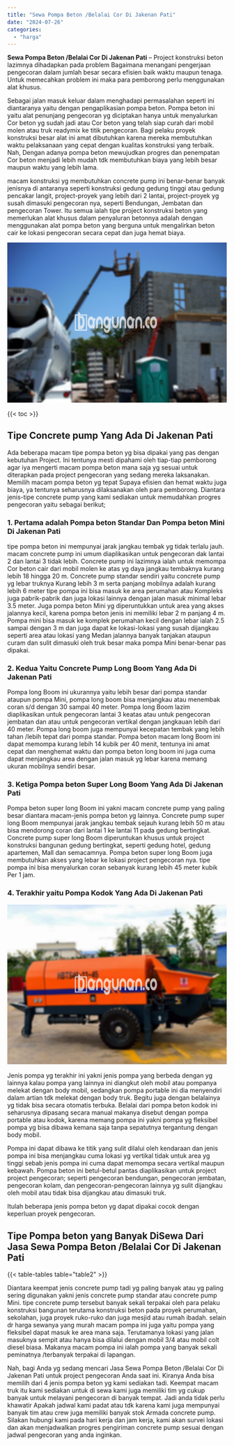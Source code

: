 ```yaml
---
title: "Sewa Pompa Beton /Belalai Cor Di Jakenan Pati"
date: "2024-07-26"
categories: 
  - "harga"
---
```


**Sewa Pompa Beton /Belalai Cor Di Jakenan Pati** – Project konstruksi beton lazimnya dihadapkan pada problem Bagaimana menangani pengerjaan pengecoran dalam jumlah besar secara efisien baik waktu maupun tenaga. Untuk memecahkan problem ini maka para pemborong perlu menggunakan alat khusus.

Sebagai jalan masuk keluar dalam menghadapi permasalahan seperti ini diantaranya yaitu dengan pengaplikasian pompa beton. Pompa beton ini yaitu alat penunjang pengecoran yg diciptakan hanya untuk menyalurkan Cor beton yg sudah jadi atau Cor beton yang telah siap curah dari mobil molen atau truk readymix ke titik pengecoran. Bagi pelaku proyek konstruksi besar alat ini amat dibutuhkan karena mereka membutuhkan waktu pelaksanaan yang cepat dengan kualitas konstruksi yang terbaik. Nah, Dengan adanya pompa beton mewujudkan progres dan penempatan Cor beton menjadi lebih mudah tdk membutuhkan biaya yang lebih besar maupun waktu yang lebih lama.

macam konstruksi yg membutuhkan concrete pump ini benar-benar banyak jenisnya di antaranya seperti konstruksi gedung gedung tinggi atau gedung pencakar langit, project-proyek yang lebih dari 2 lantai, project-proyek yg susah dimasuki pengecoran nya, seperti Bendungan, Jembatan dan pengecoran Tower. Itu semua ialah tipe project konstruksi beton yang memerlukan alat khusus dalam penyaluran betonnya adalah dengan menggunakan alat pompa beton yang berguna untuk mengalirkan beton cair ke lokasi pengecoran secara cepat dan juga hemat biaya.

![Sewa Pompa Beton /Belalai Cor Di Jakenan Pati](/images/sewa-concrete-pump-14.png)

{{< toc >}}

## Tipe Concrete pump Yang Ada Di Jakenan Pati

Ada beberapa macam tipe pompa beton yg bisa dipakai yang pas dengan kebutuhan Project. Ini tentunya mesti dipahami oleh tiap-tiap pemborong agar iya mengerti macam pompa beton mana saja yg sesuai untuk diterapkan pada project pengecoran yang sedang mereka laksanakan. Memilih macam pompa beton yg tepat Supaya efisien dan hemat waktu juga biaya, ya tentunya seharusnya dilaksanakan oleh para pemborong. Diantara jenis-tipe concrete pump yang kami sediakan untuk memudahkan progres pengecoran yaitu sebagai berikut;

### 1\. Pertama adalah Pompa beton Standar Dan Pompa beton Mini Di Jakenan Pati

tipe pompa beton ini mempunyai jarak jangkau tembak yg tidak terlalu jauh. macam concrete pump ini umum diaplikasikan untuk pengecoran dak lantai 2 dan lantai 3 tidak lebih. Concrete pump ini lazimnya ialah untuk memompa Cor beton cair dari mobil molen ke atas yg daya jangkau tembaknya kurang lebih 18 hingga 20 m. Concrete pump standar sendiri yaitu concrete pump yg lebar truknya Kurang lebih 3 m serta panjang mobilnya adalah kurang lebih 6 meter tipe pompa ini bisa masuk ke area perumahan atau Kompleks juga pabrik-pabrik dan juga lokasi lainnya dengan jalan masuk minimal lebar 3.5 meter. Juga pompa beton Mini yg diperuntukkan untuk area yang akses jalannya kecil, karena pompa beton jenis ini memiliki lebar 2 m panjang 4 m. Pompa mini bisa masuk ke komplek perumahan kecil dengan lebar ialah 2.5 sampai dengan 3 m dan juga dapat ke lokasi-lokasi yang susah dijangkau seperti area atau lokasi yang Medan jalannya banyak tanjakan ataupun curam dan sulit dimasuki oleh truk besar maka pompa Mini benar-benar pas dipakai.

### 2\. Kedua Yaitu Concrete Pump Long Boom Yang Ada Di Jakenan Pati

Pompa long Boom ini ukurannya yaitu lebih besar dari pompa standar ataupun pompa Mini, pompa long boom bisa menjangkau atau menembak coran s/d dengan 30 sampai 40 meter. Pompa long Boom lazim diaplikasikan untuk pengecoran lantai 3 keatas atau untuk pengecoran jembatan dan atau untuk pengecoran vertikal dengan jangkauan lebih dari 40 meter. Pompa long boom juga mempunyai kecepatan tembak yang lebih tahan /lebih tepat dari pompa standar. Pompa beton macam long Boom ini dapat memompa kurang lebih 14 kubik per 40 menit, tentunya ini amat cepat dan menghemat waktu dan pompa beton long boom ini juga cuma dapat menjangkau area dengan jalan masuk yg lebar karena memang ukuran mobilnya sendiri besar.

### 3\. Ketiga Pompa beton Super Long Boom Yang Ada Di Jakenan Pati

Pompa beton super long Boom ini yakni macam concrete pump yang paling besar diantara macam-jenis pompa beton yg lainnya. Concrete pump super long Boom mempunyai jarak jangkau tembak sejauh kurang lebih 50 m atau bisa mendorong coran dari lantai 1 ke lantai 11 pada gedung bertingkat. Concrete pump super long Boom diperuntukan khusus untuk project konstruksi bangunan gedung bertingkat, seperti gedung hotel, gedung apartemen, Mall dan semacamnya. Pompa beton super long Boom juga membutuhkan akses yang lebar ke lokasi project pengecoran nya. tipe pompa ini bisa menyalurkan coran sebanyak kurang lebih 45 meter kubik Per 1 jam.

### 4\. Terakhir yaitu Pompa Kodok Yang Ada Di Jakenan Pati

![Sewa Pompa Beton /Belalai Cor Di Jakenan Pati](/images/sewa-concrete-pump-16.png)

Jenis pompa yg terakhir ini yakni jenis pompa yang berbeda dengan yg lainnya kalau pompa yang lainnya ini diangkut oleh mobil atau pompanya melekat dengan body mobil, sedangkan pompa portable ini dia menyendiri dalam artian tdk melekat dengan body truk. Begitu juga dengan belalainya yg tidak bisa secara otomatis terbuka. Belalai dari pompa beton kodok ini seharusnya dipasang secara manual makanya disebut dengan pompa portable atau kodok, karena memang pompa ini yakni pompa yg fleksibel pompa yg bisa dibawa kemana saja tanpa sepatutnya tergantung dengan body mobil.

Pompa ini dapat dibawa ke titik yang sulit dilalui oleh kendaraan dan jenis pompa ini bisa menjangkau cuma lokasi yg vertikal tidak untuk area yg tinggi sebab jenis pompa ini cuma dapat memompa secara vertikal maupun kebawah. Pompa beton ini betul-betul pantas diaplikasikan untuk project project pengecoran; seperti pengecoran bendungan, pengecoran jembatan, pengecoran kolam, dan pengecoran-pengecoran lainnya yg sulit dijangkau oleh mobil atau tidak bisa dijangkau atau dimasuki truk.

Itulah beberapa jenis pompa beton yg dapat dipakai cocok dengan keperluan proyek pengecoran.

## Tipe Pompa beton yang Banyak DiSewa Dari Jasa Sewa Pompa Beton /Belalai Cor Di Jakenan Pati

{{< table-tables table="table2" >}}

Diantara keempat jenis concrete pump tadi yg paling banyak atau yg paling sering digunakan yakni jenis concrete pump standar atau concrete pump Mini. tipe concrete pump tersebut banyak sekali terpakai oleh para pelaku konstruksi bangunan terutama konstruksi beton pada proyek perumahan, sekolahan, juga proyek ruko-ruko dan juga mesjid atau rumah ibadah. selain dr harga sewanya yang murah macam pompa ini juga yaitu pompa yang fleksibel dapat masuk ke area mana saja. Terutamanya lokasi yang jalan masuknya sempit atau hanya bisa dilalui dengan mobil 3/4 atau mobil colt diesel biasa. Makanya macam pompa ini ialah pompa yang banyak sekali peminatnya /terbanyak terpakai di lapangan.

Nah, bagi Anda yg sedang mencari Jasa Sewa Pompa Beton /Belalai Cor Di Jakenan Pati untuk project pengecoran Anda saat ini. Kiranya Anda bisa memilih dari 4 jenis pompa beton yg kami sediakan tadi. Keempat macam truk itu kami sediakan untuk di sewa kami juga memiliki tim yg cukup banyak untuk melayani pengecoran di banyak tempat. Jadi anda tidak perlu khawatir Apakah jadwal kami padat atau tdk karena kami juga mempunyai banyak tim atau crew juga memiliki banyak stok Armada concrete pump. Silakan hubungi kami pada hari kerja dan jam kerja, kami akan survei lokasi dan akan menjadwalkan progres pengiriman concrete pump sesuai dengan jadwal pengecoran yang anda inginkan.
